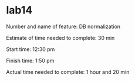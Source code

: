 # lab14

Number and name of feature: DB normalization

Estimate of time needed to complete: 30 min

Start time: 12:30 pm

Finish time: 1:50 pm

Actual time needed to complete:  1 hour and 20 min
